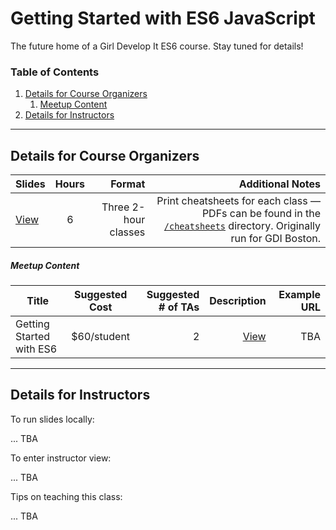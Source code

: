 # Getting Started with ES6 JavaScript

The future home of a Girl Develop It ES6 course. Stay tuned for details!


### Table of Contents
1. [Details for Course Organizers](#details-for-course-organizers)
    1. [Meetup Content](#meetup-content)
2. [Details for Instructors](#details-for-instructors)


---


## Details for Course Organizers

| Slides | Hours | Format | Additional Notes |
| ----- |:-----:| -----:| -----:|
| [View](http://anything.codes/gdi-es6-javascript) | 6 | Three 2-hour classes | Print cheatsheets for each class — PDFs can be found in the [`/cheatsheets`](cheatsheets) directory. Originally run for GDI Boston. |


##### Meetup Content

| Title | Suggested Cost | Suggested # of TAs | Description | Example URL |
| ----- |:-----:| -----:| -----:| -----:|
| Getting Started with ES6 | $60/student | 2 | [View](documentation/meetup-description.md) | TBA |


---

## Details for Instructors

To run slides locally:

... TBA

To enter instructor view:

... TBA

Tips on teaching this class:

... TBA